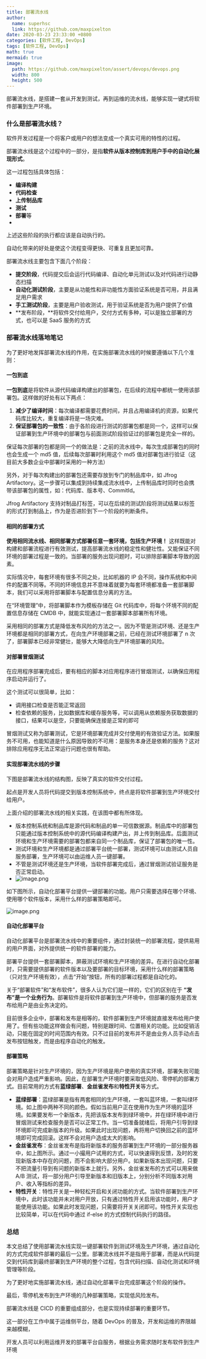 ```yaml
---
title: 部署流水线
author:
  name: superhsc
  link: https://github.com/maxpixelton
date: 2020-03-23 23:33:00 +0800
categories: [软件工程, DevOps]
tags: [软件工程, DevOps]
math: true
mermaid: true
image:
  path: https://github.com/maxpixelton/assert/devops/devops.png
  width: 800
  height: 500
---
```


部署流水线，是搭建一套从开发到测试，再到运维的流水线，能够实现一键式将软件部署到生产环境。

### 什么是部署流水线？

软件开发过程是一个将客户或用户的想法变成一个真实可用的特性的过程。

部署流水线是这个过程中的一部分，是指**软件从版本控制库到用户手中的自动化展现形式**。

这一过程包括具体包括：
- **编译构建**
- **代码检查**
- **上传制品库**
- **测试**
- **部署**等
- 
上述这些阶段的执行都应该是自动执行的。

自动化带来的好处是使这个流程变得更快、可重复且更加可靠。

部署流水线主要包含下面几个阶段：

- **提交阶段**，代码提交后会运行代码编译、自动化单元测试以及对代码进行动静态扫描
- **自动化测试阶段**，主要是从功能性和非功能性方面验证系统是否可用，并且满足用户需求
- **手工测试阶段**，主要是用户验收测试，用于验证系统是否为用户提供了价值
- **发布阶段，**将软件交付给用户，交付方式有多种，可以是独立部署的方式，也可以是 SaaS 服务的方式


### 部署流水线落地笔记

为了更好地发挥部署流水线的作用，在实施部署流水线的时候要遵循以下几个准则：

#### 一包到底

**一包到底**是将软件从源代码编译构建出的部署包，在后续的流程中都统一使用该部署包。这样做的好处有以下两点：
1. **减少了编译时间**：每次编译都需要花费时间，并且占用编译机的资源，如果代码库比较大，重复编译将是一场灾难。
2. **保证部署包的一致性**：由于各阶段进行测试的部署包都是同一个，这样可以保证部署到生产环境中的部署包与前面测试阶段验证过的部署包是完全一样的。

保证每次部署的包都是同一个的做法是：之前的流水线中，每次生成部署包的同时也会生成一个 md5 值，后续每次部署时利用这个 md5 值对部署包进行验证（这目前大多数企业中部署时采用的一种方法）

另外，对于每次构建出的部署包还需要存放到专门的制品库中，如 Jfrog Artifactory。这一步骤可以集成到持续集成流水线中，上传制品库时同时也会携带该部署包的属性，如：代码库、版本号、CommitId。

Jfrog Artifactory 支持对制品打标签，可以在后续的测试阶段将测试结果以标签的形式打到制品上，作为是否进阶到下一个阶段的判断条件。

#### 相同的部署方式

**使用相同流水线、相同部署方式部署任意一套环境，包括生产环境！** 
这样既能对构建和部署流程进行有效测试，提高部署流水线的稳定性和健壮性。又能保证不同环境的部署过程是一致的。当部署的服务出现问题时，可以排除部署脚本导致的因素。

实际情况中，每套环境有很多不同之处，比如机器的 IP 会不同，操作系统和中间件的配置不同等。不同的环境信息并不意味着就要为每套环境都准备一套部署脚本，我们可以采用将部署脚本与配置信息分离的方法。

在“环境管理”中，将部署脚本作为模板存储在 Git 代码库中，将每个环境不同的配置信息存储在 CMDB 中，就能实现通过一套部署脚本部署所有环境。

采用相同的部署方式是降低发布风险的方法之一。因为不管是测试环境、还是生产环境都是相同的部署方式，在向生产环境部署之前，已经在测试环境部署了 n 次了，部署脚本已经非常健壮，能够大大降低向生产环境部署的风险。

#### 对部署冒烟测试

在应用程序部署完成后，要有相应的脚本对应用程序进行冒烟测试，以确保应用程序启动并运行了。

这个测试可以很简单，比如：
- 调用接口检查是否能正常返回
- 检查依赖的服务，比如数据库和缓存服务等，可以调用从依赖服务获取数据的接口，结果可以是空，只要能确保连接是正常的即可
  
冒烟测试又称为部署测试，它是环境部署完成并交付使用的有效验证方法。如果服务不可用，也能知道是什么原因导致的不可用：是服务本身还是依赖的服务？这对排除应用程序无法正常运行问题也很有帮助。

#### 实现部署流水线的步骤

下图是部署流水线的结构图，反映了真实的软件交付过程。

起点是开发人员将代码提交到版本控制系统中，终点是将软件部署到生产环境交付给用户。

上面介绍的部署流水线的相关实践，在该图中都有所体现。

- 版本控制系统和制品库是源代码和制品的单一可信数据源。制品库中的部署包只能通过版本控制系统中的源代码编译构建产出，并上传到制品库。后面测试环境和生产环境需要的部署包都来自同一个制品库，保证了部署包的唯一性。
- 测试环境和生产环境都是通过部署平台统一部署，测试环境可以由测试人员自服务部署，生产环境可以由运维人员一键部署。
- 不管是测试环境还是生产环境，当软件部署完成后，通过冒烟测试验证服务是否正常启动。
- ![image.png](https://github.com/maxpixelton/assert/devops/devops-14-1.png)

如下图所示，自动化部署平台提供一键部署的功能。用户只需要选择在哪个环境、使用哪个软件版本，采用什么样的部署策略即可。

![image.png](https://github.com/maxpixelton/assert/devops/devops-14-2.png)


#### 自动化部署平台

自动化部署平台是部署流水线中的重要组件，通过封装统一的部署流程，提供易用的用户界面，对外提供统一的软件部署的能力。

部署平台提供一套部署脚本，屏蔽测试环境和生产环境的差异。在进行自动化部署时，只需要提供部署的软件版本以及要部署的目标环境，采用什么样的部署策略（只对生产环境有效），点击“开始”按钮，所有的部署过程都是自动化的。

关于“部署软件”和“发布软件”，很多人认为它们是一样的，它们的区别在于 **“发布”是一个业务行为**。部署软件是将软件部署到生产环境中，但部署的服务是否发布给用户是由业务决定的。

目前很多企业中，部署和发布是相等的，软件部署到生产环境就直接发布给用户使用了。但有些功能这样做会有问题，特别是跟时间、位置相关的功能。比如促销活动，只能在固定的时间范围内有效。只不过目前的发布并不是由业务人员手动点击发布按钮触发，而是由程序自动化的触发。

#### 部署策略
部署策略是针对生产环境的，因为生产环境是用户使用的真实环境，部署失败可能会对用户造成严重影响。因此，在部署生产环境时要采取低风险、零停机的部署方式。目前常用的方式有**蓝绿部署**、**金丝雀发布**和**特性开关**等方式。

- **蓝绿部署**：蓝绿部署是指有两套相同的生产环境，一套叫蓝环境，一套叫绿环境。如上图中两种不同的颜色。假如当前用户正在使用作为生产环境的蓝环境。如果要发布一个新版本，先把该版本发布到绿环境中，并在绿环境中进行冒烟测试来检查服务是否可以正常工作。当一切准备就绪后，将用户引导到绿环境即可完成新版本的升级。如果此时出现问题，再将用户切换回之前的蓝环境即可完成回滚。这样不会对用户造成太大的影响。
- **金丝雀发布**：金丝雀发布是指将新版本的服务部署到生产环境的一部分服务器中，如上图所示。通过一小撮用户试用的方式，可以快速得到反馈，及时的发现新版本中存在的问题，而不会影响大部分用户。如果新版本出现问题，只要不把流量引导到有问题的新版本上就行。另外，金丝雀发布的方式可以用来做 A/B 测试，将一部分用户引导至新版本和旧版本上，分别分析不同版本对用户、收入等指标的差异。
- **特性开关**：特性开关是一种轻松开启和关闭功能的方式。当软件部署到生产环境中，此时该功能并未对用户开放，只有通过特性开关启用该功能时，用户才能使用该功能。如果此时发现问题，只需要将开关关闭即可。特性开关实现也比较简单，可以在代码中通过 if-else 的方式控制代码执行的路径。

### 总结
本文总结了使用部署流水线实现一键部署软件到测试环境及生产环境，通过自动化的方式完成软件部署的最后一公里。部署流水线并不是指用于部署，而是从代码提交到代码库到最终部署到生产环境的整个过程，包含代码扫描、自动化测试和环境管理等阶段。

为了更好地实施部署流水线，通过自动化部署平台完成部署这个阶段的操作。

最后，零停机发布到生产环境的几种部署策略，实现低风险发布。

部署流水线是 CICD 的重要组成部分，也是实现持续部署的重要环节。

这一部分在工作中属于运维侧平台，随着 DevOps 的普及，开发和运维的界限越来越模糊，

开发人员可以利用运维开发的部署平台自服务，根据业务需求随时发布软件到生产环境
